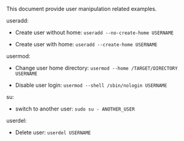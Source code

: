 This document provide user manipulation related examples.

useradd:

- Create user without home: `useradd --no-create-home USERNAME`

- Create user with home: `useradd --create-home USERNAME`

usermod:

- Change user home directory: `usermod --home /TARGET/DIRECTORY USERNAME`

- Disable user login: `usermod --shell /sbin/nologin USERNAME`


su: 

- switch to another user: `sudo su - ANOTHER_USER`


userdel: 

- Delete user: `userdel USERNAME`
